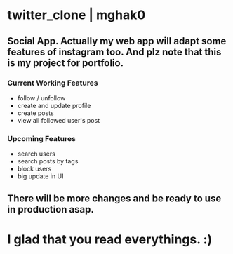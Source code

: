 # twitter_clone | mghak0

## Social App. Actually my web app will adapt some features of instagram too. And plz note that this is my project for portfolio.

### Current Working Features
  * follow / unfollow
  * create and update profile
  * create posts
  * view all followed user's post
### Upcoming Features
  * search users
  * search posts by tags
  * block users
  * big update in UI
## There will be more changes and be ready to use in production asap.

# I glad that you read everythings. :)
